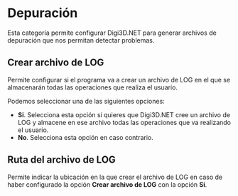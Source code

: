 # Depuración

Esta categoría permite configurar Digi3D.NET para generar archivos de depuración que nos permitan detectar problemas.

## Crear archivo de LOG

Permite configurar si el programa va a crear un archivo de LOG en el que se almacenarán todas las operaciones que realiza el usuario.

Podemos seleccionar una de las siguientes opciones:

* **Si**. Selecciona esta opción si quieres que Digi3D.NET cree un archivo de LOG y almacene en ese archivo todas las operaciones que va realizando el usuario.
* **No**. Selecciona esta opción en caso contrario.

## Ruta del archivo de LOG

Permite indicar la ubicación en la que crear el archivo de LOG en caso de haber configurado la opción **Crear archivo de LOG** con la opción **Si**.





